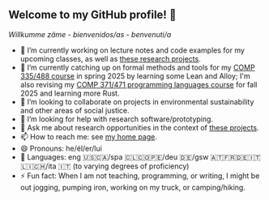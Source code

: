## Welcome to my GitHub profile! 👋

*Willkumme zäme - bienvenidos/as - benvenuti/a*

<!--
**klaeufer/klaeufer** is a ✨ _special_ ✨ repository because its `README.md` (this file) appears on your GitHub profile.

Here are some ideas to get you started:
-->

- 🔭 I’m currently working on lecture notes and code examples for my upcoming classes, as well as [these research projects](https://laufer.cs.luc.edu/publications/).
- 🌱 I’m currently catching up on formal methods and tools for my [COMP 335/488 course](https://lucformalmethodscourse.github.io) in spring 2025 by learning some Lean and Alloy; I'm also revising my [COMP 371/471 programming languages course](https://lucproglangcourse.github.io) for fall 2025 and learning more Rust.
- 👯 I’m looking to collaborate on projects in environmental sustainability and other areas of social justice.
- 🤔 I’m looking for help with research software/prototyping.
- 💬 Ask me about research opportunities in the context of [these projects](https://laufer.cs.luc.edu/publications/).
- 📫 How to reach me: see [my home page](https://laufer.cs.luc.edu).
- 😄 Pronouns: he/él/er/lui
- 🧏 Languages: eng 🇺🇸🇨🇦/spa 🇨🇱🇨🇴🇵🇪/deu 🇩🇪/gsw 🇦🇹🇫🇷🇩🇪🇮🇹🇱🇮🇨🇭/ita 🇮🇹 (to varying degrees of proficiency)
- ⚡ Fun fact: When I am not teaching, programming, or writing, I might be out jogging, pumping iron, working on my truck, or camping/hiking.
